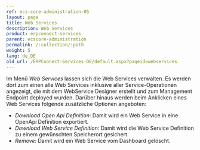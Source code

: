 ```yaml
---
ref: ecs-core-administration-05
layout: page
title: Web Services
description: Web Services
product: erpconnect-services
parent: ecscore-administration
permalink: /:collection/:path
weight: 5
lang: de_DE
old_url: /ERPConnect-Services-DE/default.aspx?pageid=webservices
---
```


Im Menü *Web Services* lassen sich die Web Services verwalten. Es werden dort zum einen alle Web Services inklusive aller Service-Operationen angezeigt, die mit dem WebService Designer erstellt und zum Management Endpoint deployed wurden. 
Darüber hinaus werden beim Anklicken eines Web Services folgende zusätzliche Optionen angeboten: <br>
- *Download Open Api Definition*: Damit wird ein Web Service in eine OpenApi Definition exportiert.
- *Download Web Service Definition*: Damit wird die Web Service Definition zu einem gewünschten Speicherort gesichert.    
- *Remove*: Damit wird ein Web Service vom Dashboard gelöscht. 

